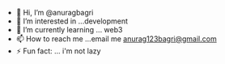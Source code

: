 - 👋 Hi, I’m @anuragbagri
- 👀 I’m interested in ...development 
- 🌱 I’m currently learning ... web3
- 📫 How to reach me ...email me anurag123bagri@gmail.com
- ⚡ Fun fact: ... i'm not lazy

<!---
anuragbagri/anuragbagri is a ✨ special ✨ repository because its `README.md` (this file) appears on your GitHub profile.
You can click the Preview link to take a look at your changes.
--->
